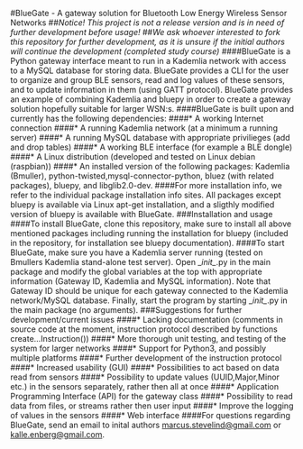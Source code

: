 #BlueGate - A gateway solution for Bluetooth Low Energy Wireless Sensor Networks
##*Notice! This project is not a release version and is in need of further development before usage!*
##*We ask whoever interested to fork this repository for further development, as it is unsure if the initial authors will continue the development (completed study course)*
####BlueGate is a Python gateway interface meant to run in a Kademlia network with access to a MySQL database for storing data. BlueGate provides a CLI for the user to organize and group BLE sensors, read and log values of these sensors, and to update information in them (using GATT protocol). BlueGate provides an example of combining Kademlia and bluepy in order to create a gateway solution hopefully suitable for larger WSN:s.
####BlueGate is built upon and currently has the following dependencies:
####* A working Internet connection
####* A running Kademlia network (at a minimum a running server)
####* A running MySQL database with appropriate privilieges (add and drop tables)
####* A working BLE interface (for example a BLE dongle)
####* A Linux distribution (developed and tested on Linux debian (raspbian))
####* An installed version of the following packages: Kademlia (Bmuller), python-twisted,mysql-connector-python, bluez (with related packages), bluepy, and libglib2.0-dev.
####For more installation info, we refer to the individual package installation info sites. All packages except bluepy is available via Linux apt-get installation, and a sligthly modified version of bluepy is available with BlueGate.
###Installation and usage
####To install BlueGate, clone this repository, make sure to install all above mentioned packages including running the installation for bluepy (included in the repository, for installation see bluepy documentation).
####To start BlueGate, make sure you have a Kademlia server running (tested on Bmullers Kademlia stand-alone test server). Open \__init\__.py in the main package and modify the global variables at the top with appropriate information (Gateway ID, Kademlia and MySQL information). Note that Gateway ID should be unique for each gateway connected to the Kademlia network/MySQL database. Finally, start the program by starting \__init\__.py in the main package (no arguments).
###Suggestions for further development/current issues
####* Lacking documentation (comments in source code at the moment, instruction protocol described by functions create...Instruction())
####* More thorough unit testing, and testing of the system for larger networks
####* Support for Python3, and possibly multiple platforms
####* Further development of the instruction protocol
####* Increased usability (GUI)
####* Possibilities to act based on data read from sensors
####* Possibility to update values (UUID,Major,Minor etc.) in the sensors separately, rather then all at once
####* Application Programming Interface (API) for the gateway class
####* Possibility to read data from files, or streams rather then user input
####* Improve the logging of values in the sensors
####* Web interface
####For questions regarding BlueGate, send an email to inital authors marcus.stevelind@gmail.com or kalle.enberg@gmail.com.
